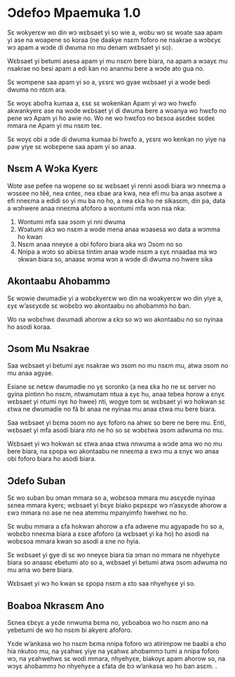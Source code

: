 # Ɔdefoɔ Mpaemuka 1.0

Sɛ wokyerɛw wo din wɔ wɛbsaet yi so wie a, wobu wo sɛ woate saa apam yi ase na woapene so koraa (ne daakye nsɛm foforo ne nsakrae a wɔbɛyɛ wɔ apam a wɔde di dwuma no mu denam wɛbsaet yi so).

Wɛbsaet yi betumi asesa apam yi mu nsɛm bere biara, na apam a wɔayɛ mu nsakrae no besi apam a edi kan no ananmu bere a wɔde ato gua no.

Sɛ wompene saa apam yi so a, yɛsrɛ wo gyae wɛbsaet yi a wode bedi dwuma no ntɛm ara.

Sɛ woyɛ abofra kumaa a, ɛsɛ sɛ wokenkan Apam yi wɔ wo hwɛfo akwankyerɛ ase na wode wɛbsaet yi di dwuma bere a woanya wo hwɛfo no pene wɔ Apam yi ho awie no. Wo ne wo hwɛfoɔ no bɛsoa asɛdeɛ sɛdeɛ mmara ne Apam yi mu nsɛm teɛ.

Sɛ woyɛ obi a ɔde di dwuma kumaa bi hwɛfo a, yɛsrɛ wo kenkan no yiye na paw yiye sɛ wobɛpene saa apam yi so anaa.

## Nsɛm A Wɔka Kyerɛ

Wote ase pefee na wopene so sɛ wɛbsaet yi renni asodi biara wɔ nneɛma a wɔsɛee no tẽẽ, nea ɛnteɛ, nea ɛbae ara kwa, nea efi mu ba anaa asotwe a efi nneɛma a edidi so yi mu ba no ho, a nea ɛka ho ne sikasɛm, din pa, data a wɔhwere anaa nneɛma afoforo a wontumi mfa wɔn nsa nka:

1. Wontumi mfa saa ɔsom yi nni dwuma
1. Wɔatumi akɔ wo nsɛm a wode mena anaa wɔasesa wo data a wɔmma ho kwan
1. Nsɛm anaa nneyɛe a obi foforo biara aka wɔ Ɔsom no so
1. Nnipa a wɔto so abiɛsa tintim anaa wɔde nsɛm a ɛyɛ nnaadaa ma wɔ ɔkwan biara so, anaasɛ wɔma wɔn a wɔde di dwuma no hwere sika

## Akontaabu Ahobammɔ

Sɛ wowie dwumadie yi a wobɛkyerɛw wo din na woakyerɛw wo din yiye a, ɛyɛ w’asɛyɛde sɛ wobɛbɔ wo akontaabu no ahobammɔ ho ban.

Wo na wobɛhwɛ dwumadi ahorow a ɛkɔ so wɔ wo akontaabu no so nyinaa ho asodi koraa.

## Ɔsom Mu Nsakrae

Saa wɛbsaet yi betumi ayɛ nsakrae wɔ ɔsom no mu nsɛm mu, atwa ɔsom no mu anaa agyae.

Esiane sɛ netɛw dwumadie no yɛ soronko (a nea ɛka ho ne sɛ server no gyina pintinn ho nsɛm, ntwamutam ntua a ɛyɛ hu, anaa tebea horow a ɛnyɛ wɛbsaet yi ntumi nyɛ ho hwee) nti, wogye tom sɛ wɛbsaet yi wɔ hokwan sɛ ɛtwa ne dwumadie no fã bi anaa ne nyinaa mu anaa ɛtwa mu bere biara.

Saa wɛbsaet yi bɛma ɔsom no ayɛ foforo na ahwɛ so bere ne bere mu. Enti, wɛbsaet yi mfa asodi biara nto ne ho so sɛ wɔbɛtwa ɔsom adwuma no mu.

Wɛbsaet yi wɔ hokwan sɛ ɛtwa anaa ɛtwa nnwuma a wɔde ama wo no mu bere biara, na ɛpopa wo akontaabu ne nneɛma a ɛwɔ mu a ɛnyɛ wo anaa obi foforo biara ho asodi biara.

## Ɔdefo Suban

Sɛ wo suban bu ɔman mmara so a, wobɛsoa mmara mu asɛyɛde nyinaa sɛnea mmara kyerɛ; wɛbsaet yi bɛyɛ biako pɛpɛɛpɛ wɔ n’asɛyɛde ahorow a ɛwɔ mmara no ase ne nea atemmu mpanyimfo hwehwɛ no ho.

Sɛ wubu mmara a ɛfa hokwan ahorow a ɛfa adwene mu agyapade ho so a, wobɛbɔ nneɛma biara a ɛsɛe afoforo (a wɛbsaet yi ka ho) ho asodi na wobɛsoa mmara kwan so asodi a ɛne no hyia.

Sɛ wɛbsaet yi gye di sɛ wo nneyɛe biara tia ɔman no mmara ne nhyehyɛe biara so anaasɛ ebetumi ato so a, wɛbsaet yi betumi atwa ɔsom adwuma no mu ama wo bere biara.

Wɛbsaet yi wɔ ho kwan sɛ ɛpopa nsɛm a ɛto saa nhyehyɛe yi so.

## Boaboa Nkrasɛm Ano

Sɛnea ɛbɛyɛ a yɛde nnwuma bɛma no, yɛboaboa wo ho nsɛm ano na yebetumi de wo ho nsɛm bi akyerɛ afoforo.

Yɛde w’ankasa wo ho nsɛm bɛma nnipa foforo wɔ atirimpɔw ne baabi a ɛho hia nkutoo mu, na yɛahwɛ yiye na yɛahwɛ ahobammɔ tumi a nnipa foforo wɔ, na yɛahwehwɛ sɛ wodi mmara, nhyehyɛe, biakoyɛ apam ahorow so, na wɔyɛ ahobammɔ ho nhyehyɛe a ɛfata de bɔ w’ankasa wo ho ban asɛm. .
